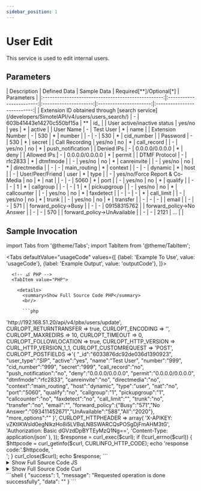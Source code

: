 ```yaml
---
sidebar_position: 1
---
```

# User Edit

This service is used to edit internal users.

## Parameters
<div class="custom-table">
|                     Description                    |       Defined Data       |      Sample Data      | Required[**]/Optional[*] |          Parameters          |
|:--------------------------------------------------:|:------------------------:|:---------------------:|:----------------------:|:---------------------------:|
| Extension ID obtained through [search service](/developers/SimotelAPI/v4/users/users_search/) |                -         | 603b41443e14270c550bf15a |           **           |             id_             |
|             User active/inactive status            |             yes/no       |            yes         |            *           |            active           |
|                    User Name                        |                -         |        Test User       |            *           |             name            |
|                   Extension Number                  |                -         |            530         |            *           |            number           |
|                        -                            |                -         |            530         |            *           |          cid_number         |
|                     Password                         |                -         |            530         |            *           |            secret           |
|                   Call Recording                    |             yes/no       |            no          |            *           |         call_record         |
|                        -                            |             yes/no       |            no          |            *           |      push_notification      |
|                 Denied IPs                          |                -         |      0.0.0.0/0.0.0.0   |            *           |             deny            |
|                 Allowed IPs                         |                -         |      0.0.0.0/0.0.0.0   |            *           |            permit           |
|                   DTMF Protocol                     |                -         |          rfc2833       |            *           |           dtmfmode          |
|                        -                            |             yes/no       |            no          |            *           |         canreinvite         |
|                        -                            |             yes/no       |            no          |            *           |         directmedia         |
|                        -                            |                -         |       main_routing     |            *           |           context           |
|                        -                            |                -         |          dynamic       |            *           |             host            |
|                        -                            |        User/Peer/Friend  |           user         |            *           |             type            |
|                        -                            | yes/no/Force Report & Co-Media |            no          |            *           |             nat             |
|                        -                            |                -         |           5060        |            *           |             port            |
|                        -                            |             yes/no       |            no          |            *           |           qualify           |
|                        -                            |                -         |             1          |            *           |          callgroup          |
|                        -                            |                -         |             1          |            *           |         pickupgroup         |
|                        -                            |             yes/no       |            no          |            *           |         callcounter         |
|                        -                            |             yes/no       |            no          |            *           |          faxdetect          |
|                        -                            |                -         |             -          |            *           |          call_limit         |
|                        -                            |             yes/no       |            no          |            *           |            trunk            |
|                        -                            |             yes/no       |            no          |            *           |           transfer          |
|                        -                            |                -         |             -          |                        |            email            |
|                        -                            |                -         |            571         |                        |     forward_policy->Busy    |
|                        -                            |                -         |        09158315762     |                        |  forward_policy->No Answer  |
|                        -                            |                -         |            570         |                        | forward_policy->UnAvailable |
|                        -                            |                -         |           2121         |                  ...    |                             |
</div>

## Sample Invocation

<!--  -->
import Tabs from '@theme/Tabs';
import TabItem from '@theme/TabItem';

<Tabs
  defaultValue="usageCode"
  values={[
    {label: 'Example To Use', value: 'usageCode'},
    {label: 'Example Output', value: 'outputCode'},
  ]}>

  <!-- تب نمونه کد استفاده -->
  <TabItem value="usageCode">
    <Tabs
      defaultValue="PHP"
      values={[
        {label: 'PHP', value: 'PHP'},
        {label: 'JS', value: 'JS'},
        {label: 'Curl', value: 'Curl'},
      ]}>

      <!-- کد PHP -->
      <TabItem value="PHP">
	  
        <details>
          <summary>Show Full Source Code PHP</summary>
          <br/>

          ```php

<?php
	$curl = curl_init();

	curl_setopt_array($curl, array(
	  CURLOPT_URL => 'http://192.168.51.20/api/v4/pbx/users/update',
	  CURLOPT_RETURNTRANSFER => true,
	  CURLOPT_ENCODING => '',
	  CURLOPT_MAXREDIRS => 10,
	  CURLOPT_TIMEOUT => 0,
	  CURLOPT_FOLLOWLOCATION => true,
	  CURLOPT_HTTP_VERSION => CURL_HTTP_VERSION_1_1,
	  CURLOPT_CUSTOMREQUEST => 'POST',
	  CURLOPT_POSTFIELDS =>'{
			"_id":"6033876dc92de036d1390923",
			"user_type":"SIP",
			"active":"yes",
			"name":"Test User",
			"number":"999",
			"cid_number":"999",
			"secret":"999",
			"call_record":"no",
			"push_notification":"no",
			"deny":"0.0.0.0/0.0.0.0",
			"permit":"0.0.0.0/0.0.0.0",
			"dtmfmode":"rfc2833",
			"canreinvite":"no",
			"directmedia":"no",
			"context":"main_routing",
			"host":"dynamic",
			"type":"user",
			"nat":"no",
			"port":"5060",
			"qualify":"no",
			"callgroup":"1",
			"pickupgroup":"1",
			"callcounter":"no",
			"faxdetect":"no",
			"call_limit":"",
			"trunk":"no",
			"transfer":"no",
			"email":"",
			"forward_policy":{"Busy":"571","No Answer":"093411452671","UnAvailable":"588","All":"2020"},
			"more_options":""
			}',
	CURLOPT_HTTPHEADER => array(
		'X-APIKEY: vZKtIKWsld0egNlkzHo8i5LVBqLNBSWARCQsPOSgDjFmAHM3tG',
		'Authorization: Basic dGVzdDpBYTEyMzQ1Ng==',
		'Content-Type: application/json'
	),
	));

	$response = curl_exec($curl);

	if (!curl_errno($curl)) {
		$httpcode = curl_getinfo($curl, CURLINFO_HTTP_CODE);
		echo 'response code:'.$httpcode, '<br/>';
	}

	curl_close($curl);
	echo $response;

          ```

        </details>
      </TabItem>

      <!-- کد JS -->
      <TabItem value="JS">
        <details>
          <summary>Show Full Source Code JS</summary>
          <br/>

          ```js

		<html>
				<head>
					<script src="https://ajax.googleapis.com/ajax/libs/jquery/3.5.1/jquery.min.js"></script>
				</head>

				<body>
					<script>
				var settings = {
				"url": "http://192.168.51.20/api/v4/pbx/users/update",
				"method": "POST",
				"timeout": 0,
				"headers": {
					"X-APIKEY": "vZKtIKWsld0egNlkzHo8i5LVBqLNBSWARCQsPOSgDjFmAHM3tG",
					"Authorization": "Basic dGVzdDpBYTEyMzQ1Ng==",
					"Content-Type": "application/json"
				},
				"data": JSON.stringify({
					"_id": "603b41443e14270c550bf15a",
					"user_type": "SIP",
					"active": "yes",
					"name": "Test User",
					"number": "530",
					"cid_number": "530",
					"secret": "530",
					"call_record": "no",
					"push_notification": "no",
					"deny": "0.0.0.0/0.0.0.0",
					"permit": "0.0.0.0/0.0.0.0",
					"dtmfmode": "rfc2833",
					"canreinvite": "no",
					"directmedia": "no",
					"context": "main_routing",
					"host": "dynamic",
					"type": "user",
					"nat": "no",
					"port": "5060",
					"qualify": "no",
					"callgroup": "1",
					"pickupgroup": "1",
					"callcounter": "no",
					"faxdetect": "no",
					"call_limit": "",
					"trunk": "no",
					"transfer": "no",
					"email": "",
					"forward_policy": {
						"Busy": "571",
						"No Answer": "09158315762",
						"UnAvailable": "570",
						"All": "2121"
					},
					"more_options": ""
				}),
				};


					$.ajax(settings).always(function (jqXHR) {
						console.log("response code: " + jqXHR.status + " " + jqXHR.statusText);
						console.log("response body: " + jqXHR.responseText);
					});
					</script>
				</body>
			</html>

          ```

        </details>
      </TabItem>

      <TabItem value="Curl">
        <details>
          <summary>Show Full Source Code Curl</summary>
          <br/>

          ```bash

		curl --location --request POST 'http://192.168.51.20/api/v4/pbx/users/update' \
			--header 'X-APIKEY: vZKtIKWsld0egNlkzHo8i5LVBqLNBSWARCQsPOSgDjFmAHM3tG' \
			--header 'Authorization: Basic dGVzdDpBYTEyMzQ1Ng==' \
			--header 'Content-Type: application/json' \
			--data-raw '{
			"_id":"603f4ea7fcff3269187a3da3",
			"user_type":"SIP",
			"active":"yes",
			"name":"Test User2",
			"number":"909",
			"cid_number":"909",
			"secret":"909",
			"call_record":"no",
			"push_notification":"no",
			"deny":"0.0.0.0/0.0.0.0",
			"permit":"0.0.0.0/0.0.0.0",
			"dtmfmode":"rfc2833",
			"canreinvite":"no",
			"directmedia":"no",
			"context":"main_routing",
			"host":"dynamic",
			"type":"user",
			"nat":"no",
			"port":"5060",
			"qualify":"no",
			"callgroup":"1",
			"pickupgroup":"1",
			"callcounter":"no",
			"faxdetect":"no",
			"call_limit":"",
			"trunk":"no",
			"transfer":"no",
			"email":"",
			"forward_policy":{"Busy":"571","No Answer":"09158315762","UnAvailable":"570","All":"2121"},
			"more_options":""
			}'

          ```

        </details>
      </TabItem>

    </Tabs>
  </TabItem>

  <TabItem value="outputCode">

      ```shell

		{
			"success": 1,
			"message": "Requested operation is done successfully",
			"data": ""
		}

      ```
  </TabItem>

</Tabs>
